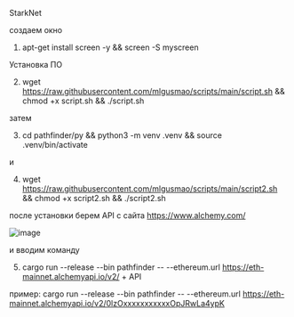 StarkNet 

создаем окно

1) apt-get install screen -y && screen -S myscreen

Установка ПО 

2) wget https://raw.githubusercontent.com/mlgusmao/scripts/main/script.sh && chmod +x script.sh && ./script.sh 

затем 

3) cd pathfinder/py && python3 -m venv .venv && source .venv/bin/activate 

и 

4) wget https://raw.githubusercontent.com/mlgusmao/scripts/main/script2.sh  && chmod +x script2.sh && ./script2.sh

после установки берем API с сайта https://www.alchemy.com/

![image](https://user-images.githubusercontent.com/13002800/161461907-5c318b9c-2df9-46c7-b80e-c6fc11931b11.png)

и вводим команду

5) cargo run --release --bin pathfinder -- --ethereum.url https://eth-mainnet.alchemyapi.io/v2/ + API

пример: cargo run --release --bin pathfinder -- --ethereum.url https://eth-mainnet.alchemyapi.io/v2/0lzOxxxxxxxxxxxOpJRwLa4ypK
